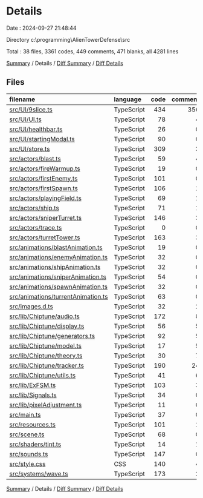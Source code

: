 # Details

Date : 2024-09-27 21:48:44

Directory c:\\programming\\AlienTowerDefense\\src

Total : 38 files,  3361 codes, 449 comments, 471 blanks, all 4281 lines

[Summary](results.md) / Details / [Diff Summary](diff.md) / [Diff Details](diff-details.md)

## Files
| filename | language | code | comment | blank | total |
| :--- | :--- | ---: | ---: | ---: | ---: |
| [src/UI/9slice.ts](/src/UI/9slice.ts) | TypeScript | 434 | 356 | 49 | 839 |
| [src/UI/UI.ts](/src/UI/UI.ts) | TypeScript | 78 | 4 | 23 | 105 |
| [src/UI/healthbar.ts](/src/UI/healthbar.ts) | TypeScript | 26 | 0 | 6 | 32 |
| [src/UI/startingModal.ts](/src/UI/startingModal.ts) | TypeScript | 90 | 0 | 10 | 100 |
| [src/UI/store.ts](/src/UI/store.ts) | TypeScript | 309 | 3 | 39 | 351 |
| [src/actors/blast.ts](/src/actors/blast.ts) | TypeScript | 59 | 4 | 6 | 69 |
| [src/actors/fireWarmup.ts](/src/actors/fireWarmup.ts) | TypeScript | 19 | 0 | 3 | 22 |
| [src/actors/firstEnemy.ts](/src/actors/firstEnemy.ts) | TypeScript | 101 | 0 | 14 | 115 |
| [src/actors/firstSpawn.ts](/src/actors/firstSpawn.ts) | TypeScript | 106 | 1 | 16 | 123 |
| [src/actors/playingField.ts](/src/actors/playingField.ts) | TypeScript | 69 | 1 | 12 | 82 |
| [src/actors/ship.ts](/src/actors/ship.ts) | TypeScript | 71 | 1 | 11 | 83 |
| [src/actors/sniperTurret.ts](/src/actors/sniperTurret.ts) | TypeScript | 146 | 3 | 14 | 163 |
| [src/actors/trace.ts](/src/actors/trace.ts) | TypeScript | 0 | 0 | 1 | 1 |
| [src/actors/turretTower.ts](/src/actors/turretTower.ts) | TypeScript | 163 | 3 | 17 | 183 |
| [src/animations/blastAnimation.ts](/src/animations/blastAnimation.ts) | TypeScript | 19 | 0 | 2 | 21 |
| [src/animations/enemyAnimation.ts](/src/animations/enemyAnimation.ts) | TypeScript | 32 | 0 | 3 | 35 |
| [src/animations/shipAnimation.ts](/src/animations/shipAnimation.ts) | TypeScript | 32 | 0 | 3 | 35 |
| [src/animations/sniperAnimation.ts](/src/animations/sniperAnimation.ts) | TypeScript | 54 | 0 | 5 | 59 |
| [src/animations/spawnAnimation.ts](/src/animations/spawnAnimation.ts) | TypeScript | 32 | 0 | 3 | 35 |
| [src/animations/turrentAnimation.ts](/src/animations/turrentAnimation.ts) | TypeScript | 63 | 0 | 6 | 69 |
| [src/images.d.ts](/src/images.d.ts) | TypeScript | 32 | 2 | 9 | 43 |
| [src/lib/Chiptune/audio.ts](/src/lib/Chiptune/audio.ts) | TypeScript | 172 | 8 | 22 | 202 |
| [src/lib/Chiptune/display.ts](/src/lib/Chiptune/display.ts) | TypeScript | 56 | 5 | 8 | 69 |
| [src/lib/Chiptune/generators.ts](/src/lib/Chiptune/generators.ts) | TypeScript | 92 | 5 | 11 | 108 |
| [src/lib/Chiptune/model.ts](/src/lib/Chiptune/model.ts) | TypeScript | 17 | 5 | 4 | 26 |
| [src/lib/Chiptune/theory.ts](/src/lib/Chiptune/theory.ts) | TypeScript | 30 | 7 | 5 | 42 |
| [src/lib/Chiptune/tracker.ts](/src/lib/Chiptune/tracker.ts) | TypeScript | 190 | 24 | 43 | 257 |
| [src/lib/Chiptune/utils.ts](/src/lib/Chiptune/utils.ts) | TypeScript | 41 | 6 | 11 | 58 |
| [src/lib/ExFSM.ts](/src/lib/ExFSM.ts) | TypeScript | 103 | 3 | 23 | 129 |
| [src/lib/Signals.ts](/src/lib/Signals.ts) | TypeScript | 34 | 0 | 5 | 39 |
| [src/lib/pixelAdjustment.ts](/src/lib/pixelAdjustment.ts) | TypeScript | 11 | 0 | 2 | 13 |
| [src/main.ts](/src/main.ts) | TypeScript | 37 | 0 | 10 | 47 |
| [src/resources.ts](/src/resources.ts) | TypeScript | 101 | 1 | 11 | 113 |
| [src/scene.ts](/src/scene.ts) | TypeScript | 68 | 0 | 16 | 84 |
| [src/shaders/tint.ts](/src/shaders/tint.ts) | TypeScript | 14 | 1 | 5 | 20 |
| [src/sounds.ts](/src/sounds.ts) | TypeScript | 147 | 0 | 6 | 153 |
| [src/style.css](/src/style.css) | CSS | 140 | 4 | 9 | 153 |
| [src/systems/wave.ts](/src/systems/wave.ts) | TypeScript | 173 | 2 | 28 | 203 |

[Summary](results.md) / Details / [Diff Summary](diff.md) / [Diff Details](diff-details.md)